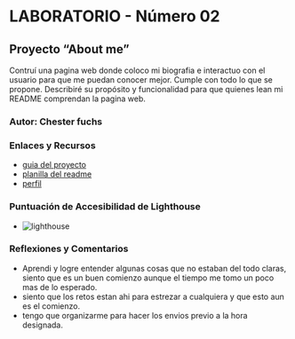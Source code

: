 # LABORATORIO - Número 02

## Proyecto “About me”

Contruí una pagina web donde coloco mi biografia e interactuo con el usuario para que me puedan conocer mejor. Cumple con todo lo que se propone. Describiré su propósito y funcionalidad para que quienes lean mi README comprendan la pagina web.

### Autor: Chester fuchs

### Enlaces y Recursos
* [guia del proyecto](https://entertechschool.github.io/code-201-guide/curriculum/class-02/project-setup)
* [planilla del readme](https://entertechschool.github.io/code-201-guide/curriculum/class-02/README-template.html)
* [perfil](https://avatars.githubusercontent.com/u/175273601?v=4&size=64)

### Puntuación de Accesibilidad de Lighthouse

* ![lighthouse](./img/Presentación1.jpg)

### Reflexiones y Comentarios

* Aprendi y logre entender algunas cosas que no estaban del todo claras, siento que es un buen comienzo aunque el tiempo me tomo un poco mas de lo esperado.
* siento que los retos estan ahi para estrezar a cualquiera y que esto aun es el comienzo.
* tengo que organizarme para hacer los envios previo a la hora designada.

